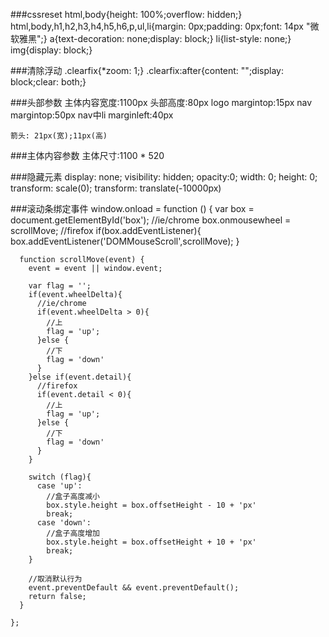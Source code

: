 ###cssreset
	html,body{height: 100%;overflow: hidden;}
	html,body,h1,h2,h3,h4,h5,h6,p,ul,li{margin: 0px;padding: 0px;font: 14px "微软雅黑";}
	a{text-decoration: none;display: block;}
	li{list-style: none;}
	img{display: block;}
	
###清除浮动
	.clearfix{*zoom: 1;}
	.clearfix:after{content: "";display: block;clear: both;}

###头部参数
	主体内容宽度:1100px
	头部高度:80px
	logo margintop:15px
	nav  margintop:50px
	nav中li marginleft:40px

	箭头: 21px(宽);11px(高)
	
###主体内容参数
	主体尺寸:1100 * 520

###隐藏元素
    display: none;
    visibility: hidden;
    opacity:0;
    width: 0;
    height: 0;
    transform: scale(0);
    transform: translate(-10000px)
    
###滚动条绑定事件
    window.onload = function () {
      var box = document.getElementById('box');
      //ie/chrome
      box.onmousewheel = scrollMove;
      //firefox
      if(box.addEventListener){
        box.addEventListener('DOMMouseScroll',scrollMove);
      }
    
      function scrollMove(event) {
        event = event || window.event;

        var flag = '';
        if(event.wheelDelta){
          //ie/chrome
          if(event.wheelDelta > 0){
            //上
            flag = 'up';
          }else {
            //下
            flag = 'down'
          }
        }else if(event.detail){
          //firefox
          if(event.detail < 0){
            //上
            flag = 'up';
          }else {
            //下
            flag = 'down'
          }
        }
    
        switch (flag){
          case 'up':
            //盒子高度减小
            box.style.height = box.offsetHeight - 10 + 'px'
            break;
          case 'down':
            //盒子高度增加
            box.style.height = box.offsetHeight + 10 + 'px'
            break;
        }
    
        //取消默认行为
        event.preventDefault && event.preventDefault();
        return false;
      }
    
    };